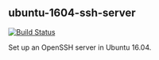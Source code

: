 ## ubuntu-1604-ssh-server

[![Build Status](https://travis-ci.org/mvdriel/ansible-ubuntu-1604-ssh-server.svg?branch=master)](https://travis-ci.org/mvdriel/ansible-ubuntu-1604-ssh-server)

Set up an OpenSSH server in Ubuntu 16.04.
